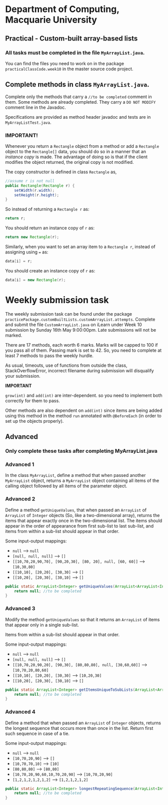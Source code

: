 # Department of Computing, Macquarie University

## Practical - Custom-built array-based lists

### All tasks must be completed in the file `MyArrayList.java`.

You can find the files you need to work on in the package `practicalClassCode.week10` in the master source code project. 

## Complete methods in class `MyArrayList.java`. 

Complete only the methods that carry a `//to be completed` comment in them. Some methods are already completed. They carry a `DO NOT MODIFY` comment line in the Javadoc.

Specifications are provided as method header javadoc and tests are in `MyArrayListTest.java`.

### IMPORTANT! 

Whenever you return a `Rectangle` object from a method or add a `Rectangle` object to the `Rectangle[]` data, you should do so in a manner that an *instance copy* is made. The advantage of doing so is that if the client modifies the object returned, the original copy is not modified.

The copy constructor is defined in class `Rectangle` as,

```java
//assume r is not null
public Rectangle(Rectangle r) {
	setWidth(r.width);
	setHeight(r.height);
}
```

So instead of returning a `Rectangle r` as:

```java
return r;
```

You should return an instance copy of `r` as:

```java
return new Rectangle(r);
```

Similarly, when you want to set an array item to a `Rectangle r`, instead of assigning using `=` as:

```java
data[i] = r;
```

You should create an instance copy of `r` as:

```java
data[i] = new Rectangle(r);
```

# Weekly submission task 

The weekly submission task can be found under the package `practicePackage.customBuiltLists.customArrayList.attempts`. Complete and submit the file `CustomArrayList.java` on iLearn under Week 10 submission by Sunday 16th May 9:00:00pm. Late submissions will not be marked.

There are 17 methods, each worth 6 marks. Marks will be capped to 100 if you pass all of them. Passing mark is set to 42. So, you need to complete at least 7 methods to pass the weekly hurdle.

As usual, timeouts, use of functions from outside the class, StackOverflowError, incorrect filename during submission will disqualify your submission.

**IMPORTANT**

`grow(int)` and `add(int)` are inter-dependent. so you need to implement both correctly for them to pass.

Other methods are also dependent on `add(int)` since items are being added using this method in the method `run` annotated with `@BeforeEach` (in order to set up the objects properly).

## Advanced
### Only complete these tasks after completing MyArrayList.java

### Advanced 1

In the class `MyArrayList`, define a method that when passed another `MyArrayList` object, returns a `MyArrayList` object containing all items of the calling object followed by all items of the parameter object.

### Advanced 2

Define a method `getUniqueValues`, that when passed an `ArrayList` of `ArrayList` of `Integer` objects (So, like a two-dimensional array), returns the items that appear exactly once in the two-dimensional list. The items should appear in the order of appearance from first sub-list to last sub-list, and items from within a sub-list should appear in that order.

Some input-output mappings:

- `null` --> `null`
- `[null, null, null]` --> `[]`
- `[[10,70,20,90,70], [90,20,30], [80, 20], null, [60, 60]]` --> `[10,30,80]` 
- `[[10,10], [20,20], [30,30]` --> `[]`
- `[[10,20], [20,30], [30,10]` --> `[]`

```java
public static ArrayList<Integer> getUniqueValues(ArrayList<ArrayList<Integer>> list) {
	return null; //to be completed
}
```

### Advanced 3

Modify the method `getUniqueValues` so that it returns an `ArrayList` of items that appear only in a single sub-list.

Items from within a sub-list should appear in that order.

Some input-output mappings:

- `null` --> `null`
- `[null, null, null]` --> `[]`
- `[[10,70,20,90,20], [90,30], [80,80,80], null, [30,60,60]]` --> `[10,70,20,80,60]` 
- `[[10,10], [20,20], [30,30]` --> `[10,20,30]`
- `[[10,20], [20,30], [30,10]` --> `[]`

```java
public static ArrayList<Integer> getItemsUniqueToSubLists(ArrayList<ArrayList<Integer>> list) {
	return null; //to be completed
}
```

### Advanced 4

Define a method that when passed an `ArrayList` of `Integer` objects, returns the longest sequence that occurs more than once in the list. Return first such sequence in case of a tie.

Some input-output mappings:

- `null` --> `null`
- `[10,70,20,90]` --> `[]`
- `[10,70,70,10]` --> `[10]`
- `[80,80,80]` --> `[80,80]`
- `[10,70,20,90,60,10,70,20,90]` --> `[10,70,20,90]`
- `[1,2,1,2,1,2,1,2]` --> `[1,2,1,2,1,2]`

```java
public static ArrayList<Integer> longestRepeatingSequence(ArrayList<Integer> list) {
	return null; //to be completed
}
```
